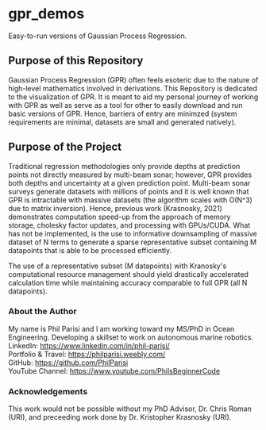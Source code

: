 # gpr_demos
Easy-to-run versions of Gaussian Process Regression.

## Purpose of this Repository
Gaussian Process Regression (GPR) often feels esoteric due to the nature of high-level mathematics involved in derivations. This Repository is dedicated to the visualization of GPR. It is meant to aid my personal journey of working with GPR as well as serve as a tool for other to easily download and run basic versions of GPR. Hence, barriers of entry are minimzed (system requirements are minimal, datasets are small and generated natively).

## Purpose of the Project 
Traditional regression methodologies only provide depths at prediction points not directly measured by multi-beam sonar; however, GPR provides both depths and uncertainty at a given prediction point. Multi-beam sonar surveys generate datasets with millions of points and it is well known that GPR is intractable with massive datasets (the algorithm scales with O(N^3) due to matrix inversion). Hence, previous work (Krasnosky, 2021) demonstrates computation speed-up from the approach of memory storage, cholesky factor updates, and processing with GPUs/CUDA. What has not be implemented, is the use to informative downsampling of massive dataset of N terms to generate a sparse representative subset containing M datapoints that is able to be processed efficiently.

The use of a representative subset (M datapoints) with Kranosky's computational resource management should yield drastically accelerated calculation time while maintaining accuracy comparable to full GPR (all N datapoints).

### About the Author
My name is Phil Parisi and I am working toward my MS/PhD in Ocean Engineering. Developing a skillset to work on autonomous marine robotics. <br>
LinkedIn: https://www.linkedin.com/in/phil-parisi/ <br>
Portfolio & Travel: https://philparisi.weebly.com/ <br>
GitHub: https://github.com/PhilParisi <br>
YouTube Channel: https://www.youtube.com/PhilsBeginnerCode <br>

### Acknowledgements
This work would not be possible without my PhD Advisor, Dr. Chris Roman (URI), and preceeding work done by Dr. Kristopher Krasnosky (URI). 

